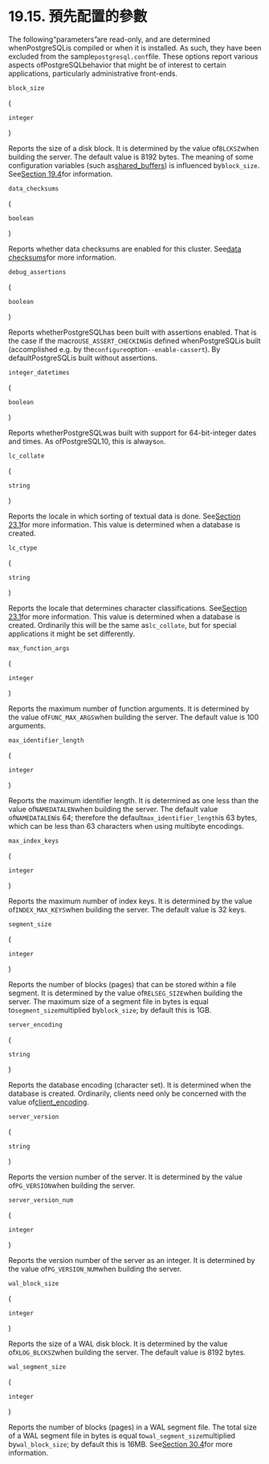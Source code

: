 # 19.15. 預先配置的參數

The following“parameters”are read-only, and are determined whenPostgreSQLis compiled or when it is installed. As such, they have been excluded from the sample`postgresql.conf`file. These options report various aspects ofPostgreSQLbehavior that might be of interest to certain applications, particularly administrative front-ends.

`block_size`

\(

`integer`

\)

Reports the size of a disk block. It is determined by the value of`BLCKSZ`when building the server. The default value is 8192 bytes. The meaning of some configuration variables \(such as[shared\_buffers](https://www.postgresql.org/docs/10/static/runtime-config-resource.html#GUC-SHARED-BUFFERS)\) is influenced by`block_size`. See[Section 19.4](https://www.postgresql.org/docs/10/static/runtime-config-resource.html)for information.

`data_checksums`

\(

`boolean`

\)

Reports whether data checksums are enabled for this cluster. See[data checksums](https://www.postgresql.org/docs/10/static/app-initdb.html#APP-INITDB-DATA-CHECKSUMS)for more information.

`debug_assertions`

\(

`boolean`

\)

Reports whetherPostgreSQLhas been built with assertions enabled. That is the case if the macro`USE_ASSERT_CHECKING`is defined whenPostgreSQLis built \(accomplished e.g. by the`configure`option`--enable-cassert`\). By defaultPostgreSQLis built without assertions.

`integer_datetimes`

\(

`boolean`

\)

Reports whetherPostgreSQLwas built with support for 64-bit-integer dates and times. As ofPostgreSQL10, this is always`on`.

`lc_collate`

\(

`string`

\)

Reports the locale in which sorting of textual data is done. See[Section 23.1](https://www.postgresql.org/docs/10/static/locale.html)for more information. This value is determined when a database is created.

`lc_ctype`

\(

`string`

\)

Reports the locale that determines character classifications. See[Section 23.1](https://www.postgresql.org/docs/10/static/locale.html)for more information. This value is determined when a database is created. Ordinarily this will be the same as`lc_collate`, but for special applications it might be set differently.

`max_function_args`

\(

`integer`

\)

Reports the maximum number of function arguments. It is determined by the value of`FUNC_MAX_ARGS`when building the server. The default value is 100 arguments.

`max_identifier_length`

\(

`integer`

\)

Reports the maximum identifier length. It is determined as one less than the value of`NAMEDATALEN`when building the server. The default value of`NAMEDATALEN`is 64; therefore the default`max_identifier_length`is 63 bytes, which can be less than 63 characters when using multibyte encodings.

`max_index_keys`

\(

`integer`

\)

Reports the maximum number of index keys. It is determined by the value of`INDEX_MAX_KEYS`when building the server. The default value is 32 keys.

`segment_size`

\(

`integer`

\)

Reports the number of blocks \(pages\) that can be stored within a file segment. It is determined by the value of`RELSEG_SIZE`when building the server. The maximum size of a segment file in bytes is equal to`segment_size`multiplied by`block_size`; by default this is 1GB.

`server_encoding`

\(

`string`

\)

Reports the database encoding \(character set\). It is determined when the database is created. Ordinarily, clients need only be concerned with the value of[client\_encoding](https://www.postgresql.org/docs/10/static/runtime-config-client.html#GUC-CLIENT-ENCODING).

`server_version`

\(

`string`

\)

Reports the version number of the server. It is determined by the value of`PG_VERSION`when building the server.

`server_version_num`

\(

`integer`

\)

Reports the version number of the server as an integer. It is determined by the value of`PG_VERSION_NUM`when building the server.

`wal_block_size`

\(

`integer`

\)

Reports the size of a WAL disk block. It is determined by the value of`XLOG_BLCKSZ`when building the server. The default value is 8192 bytes.

`wal_segment_size`

\(

`integer`

\)

Reports the number of blocks \(pages\) in a WAL segment file. The total size of a WAL segment file in bytes is equal to`wal_segment_size`multiplied by`wal_block_size`; by default this is 16MB. See[Section 30.4](https://www.postgresql.org/docs/10/static/wal-configuration.html)for more information.

